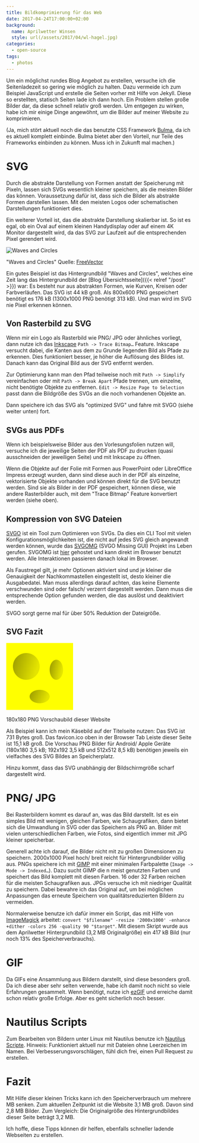 ```yaml
---
title: Bildkomprimierung für das Web
date: 2017-04-24T17:00:00+02:00
background:
  name: Aprilwetter Winsen
  style: url(/assets/2017/04/wl-hagel.jpg)
categories:
  - open-source
tags:
  - photos
---
```


Um ein möglichst rundes Blog Angebot zu erstellen, versuche ich die Seitenladezeit so gering wie möglich zu halten.
Dazu vermeide ich zum Beispiel JavaScript und erstelle die Seiten vorher mit Hilfe von Jekyll.
Diese so erstellten, statisch Seiten lade ich dann hoch.
Ein Problem stellen große Bilder dar, da diese schnell relativ groß werden.
Um entgegen zu wirken, habe ich mir einige Dinge angewöhnt, um die Bilder auf meiner Website zu komprimieren.

(Ja, mich stört aktuell noch die das benutzte CSS Framework [Bulma](https://bulma.io), da ich es aktuell komplett einbinde.
Bulma bietet aber den Vorteil, nur Teile des Frameworks einbinden zu können.
Muss ich in Zukunft mal machen.)

# SVG

Durch die abstrakte Darstellung von Formen anstatt der Speicherung mit Pixeln, lassen sich SVGs wesentlich kleiner speichern, als die meisten Bilder das können.
Voraussetzung dafür ist, dass sich die Bilder als abstrakte Formen darstellen lassen.
Mit den meisten Logos oder schematischen Darstellungen funktioniert dies.

Ein weiterer Vorteil ist, das die abstrakte Darstellung skalierbar ist.
So ist es egal, ob ein Oval auf einem kleinen Handydisplay oder auf einem 4K Monitor dargestellt wird, da das SVG zur Laufzeit auf die entsprechenden Pixel gerendert wird.

![Waves and Circles](/assets/2017/03/waves-and-circles.svg)

"Waves and Circles" Quelle: [FreeVector](https://www.freevector.com/waves-and-circles)

Ein gutes Beispiel ist das Hintergrundbild "Waves and Circles", welches eine Zeit lang das Hintergrundbild der [Blog Übersichtsseite]({{< relref "/post" >}}) war: Es besteht nur aus abstrakten Formen, wie Kurven, Kreisen oder Farbverläufen.
Das SVG ist 44 kB groß.
Als 800x600 PNG gespeichert benötigt es 176 kB (1300x1000 PNG benötigt 313 kB).
Und man wird im SVG nie Pixel erkennen können.


## Von Rasterbild zu SVG

Wenn mir ein Logo als Rasterbild wie PNG/ JPG oder ähnliches vorliegt, dann nutze ich das [Inkscape](https://inkscape.org) `Path -> Trace Bitmap…` Feature.
Inkscape versucht dabei, die Kanten aus dem zu Grunde liegenden Bild als Pfade zu erkennen.
Dies funktioniert besser, je höher die Auflösung des Bildes ist.
Danach kann das Original Bild aus der SVG entfernt werden.

Zur Optimierung kann man den Pfad teilweise noch mit `Path -> Simplify` vereinfachen oder mit `Path -> Break Apart` Pfade trennen, um einzelne, nicht benötigte Objekte zu entfernen.
`Edit -> Resize Page to Selection` passt dann die Bildgröße des SVGs an die noch vorhandenen Objekte an.

Dann speichere ich das SVG als "optimized SVG" und fahre mit SVGO (siehe weiter unten) fort.

## SVGs aus PDFs

Wenn ich beispielsweise Bilder aus den Vorlesungsfolien nutzen will, versuche ich die jeweilige Seiten der PDF als PDF zu drucken (quasi ausschneiden der jeweiligen Seite) und mit Inkscape zu öffnen.

Wenn die Objekte auf der Folie mit Formen aus PowerPoint oder LibreOffice Impress erzeugt wurden, dann sind diese auch in der PDF als einzelne, vektorisierte Objekte vorhanden und können direkt für die SVG benutzt werden.
Sind sie als Bilder in der PDF gespeichert, können diese, wie andere Rasterbilder auch, mit dem "Trace Bitmap" Feature konvertiert werden (siehe oben).

## Kompression von SVG Dateien

[SVGO](https://github.com/svg/svgo) ist ein Tool zum Optimieren von SVGs.
Da dies ein CLI Tool mit vielen Konfigurationsmöglichkeiten ist, die nicht auf jedes SVG gleich angewandt werden können, wurde das [SVGOMG](https://github.com/jakearchibald/svgomg) (SVGO Missing GUI) Projekt ins Leben gerufen.
SVGOMG ist [hier](https://jakearchibald.github.io/svgomg/) gehostet und kann direkt im Browser benutzt werden.
Alle Interaktionen passieren danach lokal im Browser.

Als Faustregel gilt, je mehr Optionen aktiviert sind und je kleiner die Genauigkeit der Nachkommastellen eingestellt ist, desto kleiner die Ausgabedatei.
Man muss allerdings darauf achten, das keine Elemente verschwunden sind oder falsch/ verzerrt dargestellt werden.
Dann muss die entsprechende Option gefunden werden, die das auslöst und deaktiviert werden.

SVGO sorgt gerne mal für über 50% Reduktion der Dateigröße.

## SVG Fazit

![Käsebild Avatar](/apple-touch-icon.png)

180x180 PNG Vorschaubild dieser Website

Als Beispiel kann ich mein Käsebild auf der Titelseite nutzen: Das SVG ist 731 Bytes groß.
Das favicon.ico oben in der Browser Tab Leiste dieser Seite ist 15,1 kB groß.
Die Vorschau PNG Bilder für Android/ Apple Geräte (180x180 3,5 kB; 192x192 3,5 kB und 512x512 8,5 kB) benötigen jeweils ein vielfaches des SVG Bildes an Speicherplatz.

Hinzu kommt, dass das SVG unabhängig der Bildschirmgröße scharf dargestellt wird.

# PNG/ JPG

Bei Rasterbildern kommt es darauf an, was das Bild darstellt.
Ist es ein simples Bild mit wenigen, gleichen Farben, wie Schaugrafiken, dann bietet sich die Umwandlung in SVG oder das Speichern als PNG an.
Bilder mit vielen unterschiedlichen Farben, wie Fotos, sind eigentlich immer mit JPG kleiner speicherbar.

Generell achte ich darauf, die Bilder nicht mit zu großen Dimensionen zu speichern.
2000x1000 Pixel hoch/ breit reicht für Hintergrundbilder völlig aus.
PNGs speichere ich mit [GIMP](https://gimp.org) mit einer minimalen Farbpalette (`Image -> Mode -> Indexed…`).
Dazu sucht GIMP die n meist genutzten Farben und speichert das Bild komplett mit diesen Farben.
16 oder 32 Farben reichen für die meisten Schaugrafiken aus.
JPGs versuche ich mit niedriger Qualität zu speichern.
Dabei bewahre ich das Original auf, um bei möglichen Anpassungen das erneute Speichern von qualitätsreduzierten Bildern zu vermeiden.

Normalerweise benutze ich dafür immer ein Script, das mit Hilfe von [ImageMagick](https://imagemagick.org) arbeitet: `convert "$filename" -resize '2000x1000' -enhance +dither -colors 256 -quality 90 "$target"`.
Mit diesem Skript wurde aus dem Aprilwetter Hintergrundbild (3,2 MB Originalgröße) ein 417 kB Bild (nur noch 13% des Speicherverbrauchs).

# GIF

Da GIFs eine Ansammlung aus Bildern darstellt, sind diese besonders groß.
Da ich diese aber sehr selten verwende, habe ich damit noch nicht so viele Erfahrungen gesammelt.
Wenn benötigt, nutze ich [ezGIF](https://ezgif.com/) und erreiche damit schon relativ große Erfolge.
Aber es geht sicherlich noch besser.

# Nautilus Scripts

Zum Bearbeiten von Bildern unter Linux mit Nautilus benutze ich [Nautilus Scripte](https://github.com/EdJoPaTo/LinuxScripts/tree/master/Applications/NautilusScripts).
Hinweis: Funktioniert aktuell nur mit Dateien ohne Leerzeichen im Namen.
Bei Verbesserungsvorschlägen, fühl dich frei, einen Pull Request zu erstellen.

# Fazit

Mit Hilfe dieser kleinen Tricks kann ich den Speicherverbrauch um mehrere MB senken.
Zum aktuellen Zeitpunkt ist die Website 3,1 MB groß.
Davon sind 2,8 MB Bilder.
Zum Vergleich: Die Originalgröße des Hintergrundbildes dieser Seite beträgt 3,2 MB.

Ich hoffe, diese Tipps können dir helfen, ebenfalls schneller ladende Webseiten zu erstellen.
